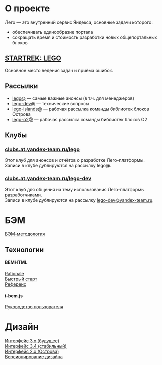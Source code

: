 # О проекте

Лего — это внутренний сервис Яндекса, основные задачи которого:
* обеспечивать единообразие портала
* сокращать время и стоимость разработки новых общепортальных блоков

## [STARTREK: LEGO](http://st.yandex-team.ru/romochka)
Основное место ведения задач и приёма ошибок.

## Рассылки
* [lego@](mailto:lego@yandex-team.ru) — самые важные анонсы (в т.ч. для менеджеров)
* [lego-dev@](mailto:lego-dev@yandex-team.ru) — технические вопросы
* [lego-islands@](mailto:lego-islands@yandex-team.ru) — рабочая рассылка команды библиотек блоков Острова
* [lego-o2@](mailto:lego-o2@yandex-team.ru) — рабочая рассылка команды библиотек блоков О2

## Клубы
### [clubs.at.yandex-team.ru/lego](http://clubs.at.yandex-team.ru/lego/)
Этот клуб для анонсов и отчётов о разработке Лего-платформы.  
Записи в клубе дублируются на рассылку lego@.

### [clubs.at.yandex-team.ru/lego-dev](http://clubs.at.yandex-team.ru/lego-dev/)
Этот клуб для общения на тему использования Лего-платформы разработчиками.  
Записи в клубе дублируются на рассылку lego-dev@yandex-team.ru.

# БЭМ
[БЭМ-методология](http://ru.bem.info/method/)

## Технологии

#### BEMHTML
[Rationale](http://ru.bem.info/libs/bem-core/1.0.0/rationale/)  
[Быстрый старт](http://ru.bem.info/libs/bem-core/1.0.0/intro/)  
[Референс](http://ru.bem.info/libs/bem-core/1.0.0/reference/)

#### i-bem.js
[Руководство пользователя](http://ru.bem.info/libs/bem-core/1.1.0/i-bem-js/)


# Дизайн

[Интерфейс 3.x (будущее)](http://guide.yandex-team.ru/)  
[Интерфейс 3.4 (стабильный)](http://guide-3-4.kovchiy.isam.yandex.ru/pages/home.xml)  
[Интерфейс 2.x (Острова)](http://islands.yandex-team.ru/)  
[Версионирование дизайна](kovchiy.at.yandex-team.ru/2728)